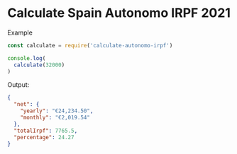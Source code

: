 # Calculate Spain Autonomo IRPF 2021

Example
```js
const calculate = require('calculate-autonomo-irpf')

console.log(
  calculate(32000)
)
```

Output:
```json
{
  "net": {
    "yearly": "€24,234.50",
    "monthly": "€2,019.54"
  },
  "totalIrpf": 7765.5,
  "percentage": 24.27
}
```
